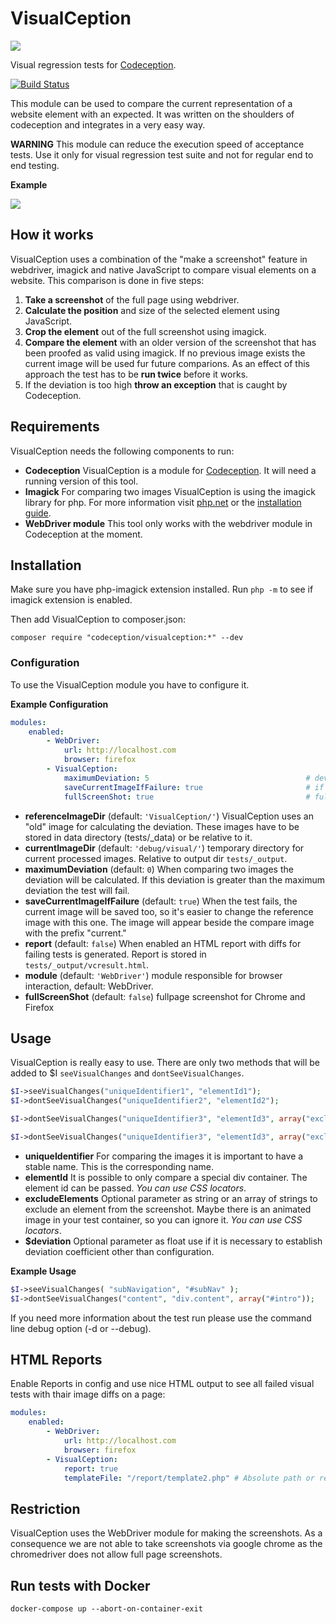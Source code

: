 # VisualCeption

![](http://www.thewebhatesme.com/wp-content/uploads/visualception.png)

Visual regression tests for [Codeception](http://codeception.com/).

[![Build Status](https://travis-ci.org/Codeception/VisualCeption.svg?branch=master)](https://travis-ci.org/Codeception/VisualCeption)

This module can be used to compare the current representation of a website element with an expected. It was written on the shoulders of codeception and integrates in a very easy way.

**WARNING** This module can reduce the execution speed of acceptance tests. Use it only for visual regression test suite and not for regular end to end testing.

**Example**

![](http://www.thewebhatesme.com/VisualCeption/compare.png)

## How it works

VisualCeption uses a combination of the "make a screenshot" feature in webdriver, imagick and native JavaScript to compare visual elements on a website. This comparison is done in five steps:

1. **Take a screenshot** of the full page using webdriver.
2. **Calculate the position** and size of the selected element using JavaScript.
3. **Crop the element** out of the full screenshot using imagick.
4. **Compare the element** with an older version of the screenshot that has been proofed as valid using imagick. If no previous image exists the current image will be used fur future comparions. As an effect of this approach the test has to be **run twice** before it works.
5. If the deviation is too high **throw an exception** that is caught by Codeception.

## Requirements

VisualCeption needs the following components to run:

* **Codeception** VisualCeption is a module for [Codeception](http://codeception.com/). It will need a running version of this tool.
* **Imagick** For comparing two images VisualCeption is using the imagick library for php. For more information visit [php.net](http://www.php.net/manual/de/book.imagick.php) or the [installation guide](http://www.php.net/manual/en/imagick.setup.php).
* **WebDriver module** This tool only works with the webdriver module in Codeception at the moment.

## Installation

Make sure you have php-imagick extension installed. Run `php -m` to see if imagick extension is enabled.

Then add VisualCeption to composer.json:

```
composer require "codeception/visualception:*" --dev
```

### Configuration

To use the VisualCeption module you have to configure it. 

**Example Configuration**

```yaml
modules:
    enabled: 
        - WebDriver:
            url: http://localhost.com
            browser: firefox
        - VisualCeption:
            maximumDeviation: 5                                   # deviation in percent
            saveCurrentImageIfFailure: true                       # if true, VisualCeption saves the current
            fullScreenShot: true                                  # fullpage screenshot
```

* **referenceImageDir** (default: `'VisualCeption/'`) VisualCeption uses an "old" image for calculating the deviation. These images have to be stored in data directory (tests/_data) or be relative to it.
* **currentImageDir** (default: `'debug/visual/'`) temporary directory for current processed images. Relative to output dir `tests/_output`.
* **maximumDeviation** (default: `0`) When comparing two images the deviation will be calculated. If this deviation is greater than the maximum deviation the test will fail.
* **saveCurrentImageIfFailure** (default: `true`) When the test fails, the current image will be saved too, so it's easier to change the reference image with this one. The image will appear beside the compare image with the prefix "current."
* **report** (default: `false`) When enabled an HTML report with diffs for failing tests is generated. Report is stored in `tests/_output/vcresult.html`.
* **module** (default: `'WebDriver'`) module responsible for browser interaction, default: WebDriver.
* **fullScreenShot** (default: `false`) fullpage screenshot for Chrome and Firefox

## Usage

VisualCeption is really easy to use. There are only two methods that will be added to $I <code>seeVisualChanges</code> and <code>dontSeeVisualChanges</code>.

```php
$I->seeVisualChanges("uniqueIdentifier1", "elementId1");
$I->dontSeeVisualChanges("uniqueIdentifier2", "elementId2");

$I->dontSeeVisualChanges("uniqueIdentifier3", "elementId3", array("excludeElement1", "excludeElement2"));

$I->dontSeeVisualChanges("uniqueIdentifier3", "elementId3", array("excludeElement1", "excludeElement2"), $deviation]);
```

* **uniqueIdentifier** For comparing the images it is important to have a stable name. This is the corresponding name.
* **elementId** It is possible to only compare a special div container. The element id can be passed. *You can use CSS locators*. 
* **excludeElements** Optional parameter as string or an array of strings to exclude an element from the screenshot. Maybe there is an animated image in your test container, so you can ignore it. *You can use CSS locators*.
* **$deviation** Optional parameter as float use if it is necessary to establish deviation coefficient other than configuration.

**Example Usage**
```php
$I->seeVisualChanges( "subNavigation", "#subNav" );
$I->dontSeeVisualChanges("content", "div.content", array("#intro"));
```

If you need more information about the test run please use the command line debug option (-d or --debug).

## HTML Reports

Enable Reports in config and use nice HTML output to see all failed visual tests with thair image diffs on a page:
   
```yaml
modules:
    enabled: 
        - WebDriver:
            url: http://localhost.com
            browser: firefox
        - VisualCeption:
            report: true
            templateFile: "/report/template2.php" # Absolute path or relative from module dir to report template. Default "/report/template.php"
```

## Restriction

VisualCeption uses the WebDriver module for making the screenshots. As a consequence we are not able to take screenshots via google chrome as the chromedriver does not allow full page screenshots.

## Run tests with Docker
```
docker-compose up --abort-on-container-exit
```

